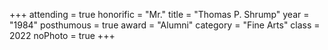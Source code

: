 +++
attending  = true
honorific  = "Mr."
title      = "Thomas P. Shrump"
year       = "1984"
posthumous = true
award      = "Alumni"
category   = "Fine Arts"
class      = 2022
noPhoto    = true
+++
